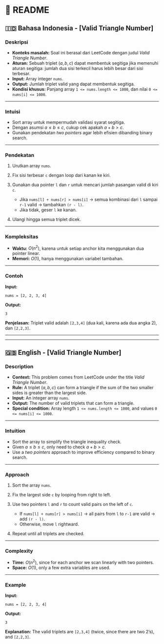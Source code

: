 # 📖 README

## 🇮🇩 Bahasa Indonesia - [Valid Triangle Number]

### Deskripsi

* **Konteks masalah:** Soal ini berasal dari LeetCode dengan judul *Valid Triangle Number*.
* **Aturan:** Sebuah triplet $(a, b, c)$ dapat membentuk segitiga jika memenuhi aturan segitiga: jumlah dua sisi terkecil harus lebih besar dari sisi terbesar.
* **Input:** Array integer `nums`.
* **Output:** Jumlah triplet valid yang dapat membentuk segitiga.
* **Kondisi khusus:** Panjang array `1 <= nums.length <= 1000`, dan nilai `0 <= nums[i] <= 1000`.

---

### Intuisi

* Sort array untuk mempermudah validasi syarat segitiga.
* Dengan asumsi $a \leq b \leq c$, cukup cek apakah $a + b > c$.
* Gunakan pendekatan *two pointers* agar lebih efisien dibanding binary search.

---

### Pendekatan

1. Urutkan array `nums`.
2. Fix sisi terbesar `c` dengan loop dari kanan ke kiri.
3. Gunakan dua pointer `l` dan `r` untuk mencari jumlah pasangan valid di kiri `c`.

   * Jika `nums[l] + nums[r] > nums[i]` → semua kombinasi dari `l` sampai `r-1` valid → tambahkan `(r - l)`.
   * Jika tidak, geser `l` ke kanan.
4. Ulangi hingga semua triplet dicek.

---

### Kompleksitas

* **Waktu:** $O(n^2)$, karena untuk setiap anchor kita menggunakan dua pointer linear.
* **Memori:** $O(1)$, hanya menggunakan variabel tambahan.

---

### Contoh

**Input:**

```
nums = [2, 2, 3, 4]
```

**Output:**

```
3
```

**Penjelasan:** Triplet valid adalah `[2,3,4]` (dua kali, karena ada dua angka 2), dan `[2,2,3]`.

---

---

## 🇬🇧 English - [Valid Triangle Number]

### Description

* **Context:** This problem comes from LeetCode under the title *Valid Triangle Number*.
* **Rule:** A triplet $(a, b, c)$ can form a triangle if the sum of the two smaller sides is greater than the largest side.
* **Input:** An integer array `nums`.
* **Output:** The number of valid triplets that can form a triangle.
* **Special condition:** Array length `1 <= nums.length <= 1000`, and values `0 <= nums[i] <= 1000`.

---

### Intuition

* Sort the array to simplify the triangle inequality check.
* Given $a \leq b \leq c$, only need to check $a + b > c$.
* Use a *two pointers* approach to improve efficiency compared to binary search.

---

### Approach

1. Sort the array `nums`.
2. Fix the largest side `c` by looping from right to left.
3. Use two pointers `l` and `r` to count valid pairs on the left of `c`.

   * If `nums[l] + nums[r] > nums[i]` → all pairs from `l` to `r-1` are valid → add `(r - l)`.
   * Otherwise, move `l` rightward.
4. Repeat until all triplets are checked.

---

### Complexity

* **Time:** $O(n^2)$, since for each anchor we scan linearly with two pointers.
* **Space:** $O(1)$, only a few extra variables are used.

---

### Example

**Input:**

```
nums = [2, 2, 3, 4]
```

**Output:**

```
3
```

**Explanation:** The valid triplets are `[2,3,4]` (twice, since there are two 2’s), and `[2,2,3]`.
